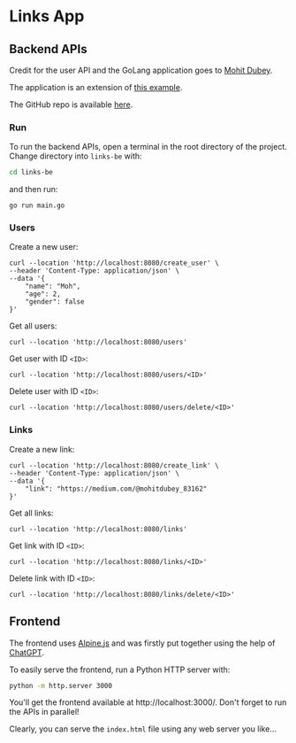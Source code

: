 # Links App

## Backend APIs

Credit for the user API and the GoLang application goes to [Mohit Dubey](https://medium.com/@mohitdubey_83162).

The application is an extension of [this example](https://medium.com/@mohitdubey_83162/mastering-mongodb-integration-with-go-a-step-by-step-developers-guide-3fcbe46a906e).

The GitHub repo is available [here](https://github.com/mohitdb7/full-stack-development/tree/main/mongo-db).

### Run

To run the backend APIs, open a terminal in the root directory of the project.
Change directory into `links-be` with:

```bash
cd links-be
```

and then run:

```
go run main.go
```

### Users

Create a new user:

```
curl --location 'http://localhost:8080/create_user' \
--header 'Content-Type: application/json' \
--data '{
    "name": "Moh",
    "age": 2,
    "gender": false
}'
```

Get all users:

```
curl --location 'http://localhost:8080/users'
```

Get user with ID `<ID>`:

```
curl --location 'http://localhost:8080/users/<ID>'
```

Delete user with ID `<ID>`:

```
curl --location 'http://localhost:8080/users/delete/<ID>'
```

### Links

Create a new link:

```
curl --location 'http://localhost:8080/create_link' \
--header 'Content-Type: application/json' \
--data '{
    "link": "https://medium.com/@mohitdubey_83162"
}'
```

Get all links:

```
curl --location 'http://localhost:8080/links'
```

Get link with ID `<ID>`:

```
curl --location 'http://localhost:8080/links/<ID>'
```

Delete link with ID `<ID>`:

```
curl --location 'http://localhost:8080/links/delete/<ID>'
```

## Frontend

The frontend uses [Alpine.js](https://alpinejs.dev/) and was firstly put together using the help of [ChatGPT](https://chatgpt.com/).

To easily serve the frontend, run a Python HTTP server with:

```bash
python -m http.server 3000
```

You'll get the frontend available at http://localhost:3000/. Don't forget to run the APIs in parallel!

Clearly, you can serve the `index.html` file using any web server you like...
